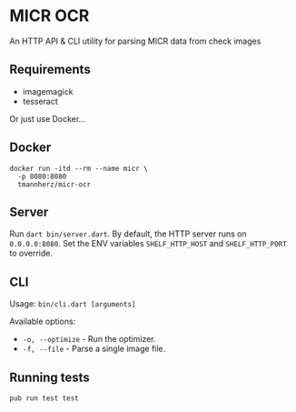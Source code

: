 # MICR OCR

An HTTP API & CLI utility for parsing MICR data from check images 

## Requirements

* imagemagick
* tesseract

Or just use Docker...

## Docker

```shell
docker run -itd --rm --name micr \
  -p 8080:8080
  tmannherz/micr-ocr
```

## Server

Run `dart bin/server.dart`. By default, the HTTP server runs on `0.0.0.0:8080`. Set the ENV variables `SHELF_HTTP_HOST` and `SHELF_HTTP_PORT` to override.

## CLI

Usage: `bin/cli.dart [arguments]`

Available options:
* `-o, --optimize`   - Run the optimizer.
* `-f, --file`       - Parse a single image file.

## Running tests

`pub run test test`
